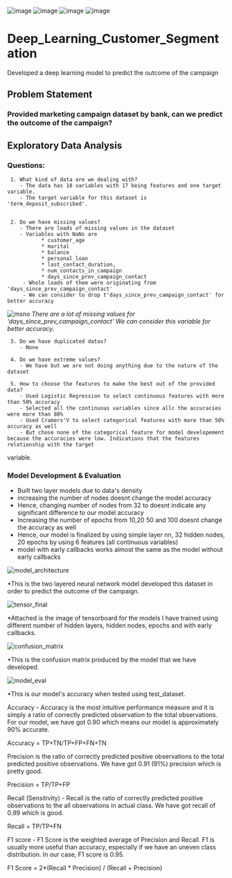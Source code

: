 <a><img alt = 'image' src="https://img.shields.io/badge/Spyder%20Ide-FF0000?style=for-the-badge&logo=spyder%20ide&logoColor=white%22%3E%3C/a%3E" ><a>
<a><img alt = 'image' src="https://img.shields.io/badge/TensorFlow-FF6F00?style=for-the-badge&logo=tensorflow&logoColor=white%22%3E%3C/a%3E" ><a>
<a><img alt = 'image' src="https://img.shields.io/badge/TensorFlow-%23FF6F00.svg?style=for-the-badge&logo=TensorFlow&logoColor=white" ><a>
<a><img alt = 'image' src="https://img.shields.io/badge/pandas-%23150458.svg?style=for-the-badge&logo=pandas&logoColor=white" ><a>


# Deep_Learning_Customer_Segmentation
 Developed a deep learning model to predict the outcome of the campaign 

 
 ## Problem Statement
 ### Provided marketing campaign dataset by bank, can we predict the outcome of the campaign?

 ## Exploratory Data Analysis

### Questions:
     1. What kind of data are we dealing with?
        - The data has 18 variables with 17 being features and one target variable.
        - The target variable for this dataset is 'term_deposit_subscribed'.
 
 
     2. Do we have missing values?
        - There are loads of missing values in the dataset
        - Variables with NaNs are
               * customer_age
               * marital
               * balance
               * personal_loan
               * last_contact_duration,
               * num_contacts_in_campaign
               * days_since_prev_campaign_contact
         - Whole loads of them were originating from 'days_since_prev_campaign_contact'
         - We can consider to drop t'days_since_prev_campaign_contact' for better accuracy
![msno](https://user-images.githubusercontent.com/105897390/175023464-ef62a19a-e824-4b44-9903-f49c46f95845.png)
*There are a lot of missing values for 'days_since_prev_campaign_contact' We can consider this variable for better accuracy.*

 
     3. Do we have duplicated datas?
        - None 
        
     4. Do we have extreme values?
        - We have but we are not doing anything due to the nature of the dataset
       
     5. How to choose the features to make the best out of the provided data?
        - Used Logistic Regression to select continuous features with more than 50% accuracy
        - Selected all the continuous variables since allc the accuracies were more than 80% 
        - Used Cramers'V to select categorical features with more than 50% accuracy as well
        - But chose none of the categorical feature for model developement because the accuracies were low. Indications that the features relationship with the target
 variable. 

### Model Development & Evaluation

   - Built two layer models due to data's density
   - increasing the number of nodes doesnt change the model accuracy
   - Hence, changing number of nodes from 32 to doesnt indicate any significant difference to our model accuracy
   - Increasing the number of epochs from 10,20 50 and 100 doesnt change the accuracy as well
   - Hence, our model is finalized by using simple layer nn, 32 hidden nodes, 20 epochs by using 6 features (all continuous variables)
   - model with early callbacks works almost the same as the model without early callbacks

 ![model_architecture](https://user-images.githubusercontent.com/105897390/175024065-9a0c3f7c-3f66-4611-8540-563cdee711d6.png)

 *This is the two layered neural network model developed this dataset in order to predict the outcome of the campaign.
 
![tensor_final](https://user-images.githubusercontent.com/105897390/175023808-aeb939b0-7dee-481f-9132-f9cb9ab62da1.png)

 *Attached is the image of tensorboard for the models I have trained using different number of hidden layers, hidden nodes, epochs and with early callbacks.
 
 
 ![confusion_matrix](https://user-images.githubusercontent.com/105897390/175025637-c2094705-ffac-4517-a5ea-78b2b3251809.png)
 
 *This is the confusion matrix produced by the model that we have developed.
 
![model_eval](https://user-images.githubusercontent.com/105897390/175024267-5660a974-3938-43b7-a26b-a58d26989476.png)
 
 *This is our model's accuracy when tested using test_dataset.
 
Accuracy - Accuracy is the most intuitive performance measure and it is simply a ratio of correctly predicted observation to the total observations. For our model, we have got 0.90 which means our model is approximately 90% accurate.
 
Accuracy = TP+TN/TP+FP+FN+TN
 
Precision is the ratio of correctly predicted positive observations to the total predicted positive observations. We have got 0.91 (91%) precision which is pretty good.
 
Precision = TP/TP+FP

Recall (Sensitivity) - Recall is the ratio of correctly predicted positive observations to the all observations in actual class. We have got recall of 0.99 which is good.

Recall = TP/TP+FN
 
F1 score - F1 Score is the weighted average of Precision and Recall. F1 is usually more useful than accuracy, especially if we have an uneven class distribution. In our case, F1 score is 0.95.

F1 Score = 2*(Recall * Precision) / (Recall + Precision)
